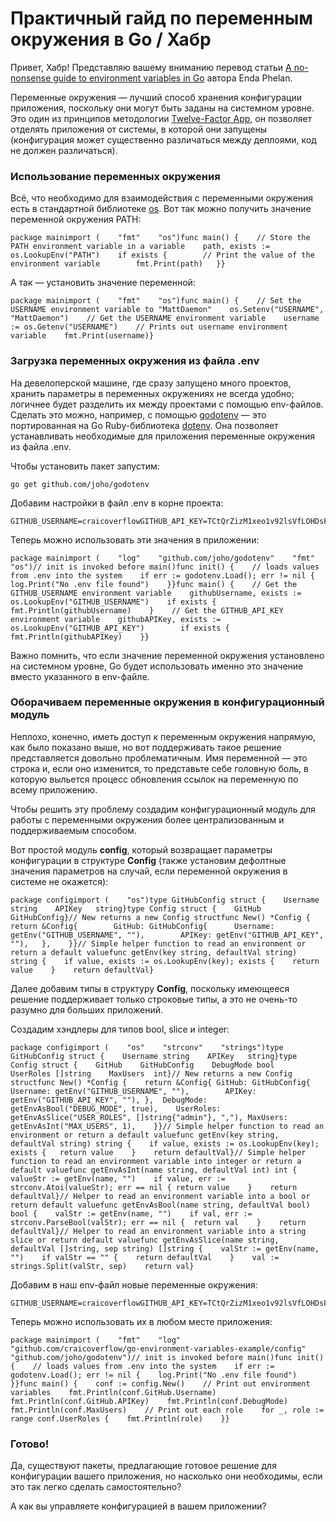 # Практичный гайд по переменным окружения в Go / Хабр
Привет, Хабр! Представляю вашему вниманию перевод статьи [A no-nonsense guide to environment variables in Go](https://endaphelan.me/guides/golang/a-no-nonsense-guide-to-environment-variables-in-go/) автора Enda Phelan.

Переменные окружения — лучший способ хранения конфигурации приложения, поскольку они могут быть заданы на системном уровне. Это один из принципов методологии [Twelve-Factor App](https://12factor.net/config), он позволяет отделять приложения от системы, в которой они запущены (конфигурация может существенно различаться между деплоями, код не должен различаться).  

### Использование переменных окружения

Всё, что необходимо для взаимодействия с переменными окружения есть в стандартной библиотеке [os](https://golang.org/pkg/os/). Вот так можно получить значение переменной окружения PATH:

```
package mainimport (    "fmt"    "os")func main() {    // Store the PATH environment variable in a variable    path, exists := os.LookupEnv("PATH")    if exists {        // Print the value of the environment variable    	fmt.Print(path)   }}
```

А так — установить значение переменной:

```
package mainimport (    "fmt"    "os")func main() {    // Set the USERNAME environment variable to "MattDaemon"    os.Setenv("USERNAME", "MattDaemon")    // Get the USERNAME environment variable    username := os.Getenv("USERNAME")    // Prints out username environment variable    fmt.Print(username)}
```

  

### Загрузка переменных окружения из файла .env

На девелоперской машине, где сразу запущено много проектов, хранить параметры в переменных окружениях не всегда удобно; логичнее будет разделить их между проектами с помощью env-файлов. Сделать это можно, например, с помощью [godotenv](https://github.com/joho/godotenv) — это портированная на Go Ruby-библиотека [dotenv](https://github.com/bkeepers/dotenv). Она позволяет устанавливать необходимые для приложения переменные окружения из файла .env.

Чтобы установить пакет запустим:

```
go get github.com/joho/godotenv
```

Добавим настройки в файл .env в корне проекта:

```
GITHUB_USERNAME=craicoverflowGITHUB_API_KEY=TCtQrZizM1xeo1v92lsVfLOHDsF7TfT5lMvwSno
```

Теперь можно использовать эти значения в приложении:

```
package mainimport (    "log"    "github.com/joho/godotenv"    "fmt"    "os")// init is invoked before main()func init() {    // loads values from .env into the system    if err := godotenv.Load(); err != nil {        log.Print("No .env file found")    }}func main() {    // Get the GITHUB_USERNAME environment variable    githubUsername, exists := os.LookupEnv("GITHUB_USERNAME")    if exists {	fmt.Println(githubUsername)    }    // Get the GITHUB_API_KEY environment variable    githubAPIKey, exists := os.LookupEnv("GITHUB_API_KEY")	    if exists {	 fmt.Println(githubAPIKey)    }}
```

Важно помнить, что если значение переменной окружения установлено на системном уровне, Go будет использовать именно это значение вместо указанного в env-файле.

### Оборачиваем переменные окружения в конфигурационный модуль

Неплохо, конечно, иметь доступ к переменным окружения напрямую, как было показано выше, но вот поддерживать такое решение представляется довольно проблематичным. Имя переменной — это строка и, если оно изменится, то представьте себе головную боль, в которую выльется процесс обновления ссылок на переменную по всему приложению.

Чтобы решить эту проблему создадим конфигурационный модуль для работы с переменными окружения более централизованным и поддерживаемым способом.

Вот простой модуль **config**, который возвращает параметры конфигурации в структуре **Config** (также установим дефолтные значения параметров на случай, если переменной окружения в системе не окажется):

```
package configimport (    "os")type GitHubConfig struct {    Username string    APIKey   string}type Config struct {    GitHub GitHubConfig}// New returns a new Config structfunc New() *Config {    return &Config{        GitHub: GitHubConfig{	    Username: getEnv("GITHUB_USERNAME", ""),	    APIKey: getEnv("GITHUB_API_KEY", ""),	},    }}// Simple helper function to read an environment or return a default valuefunc getEnv(key string, defaultVal string) string {    if value, exists := os.LookupEnv(key); exists {	return value    }    return defaultVal}
```

Далее добавим типы в структуру **Config**, поскольку имеющееся решение поддерживает только строковые типы, а это не очень-то разумно для больших приложений.

Создадим хэндлеры для типов bool, slice и integer:

```
package configimport (    "os"    "strconv"    "strings")type GitHubConfig struct {    Username string    APIKey   string}type Config struct {    GitHub    GitHubConfig    DebugMode bool    UserRoles []string    MaxUsers  int}// New returns a new Config structfunc New() *Config {    return &Config{	GitHub: GitHubConfig{	    Username: getEnv("GITHUB_USERNAME", ""),	    APIKey:   getEnv("GITHUB_API_KEY", ""),	},	DebugMode: getEnvAsBool("DEBUG_MODE", true),	UserRoles: getEnvAsSlice("USER_ROLES", []string{"admin"}, ","),	MaxUsers:  getEnvAsInt("MAX_USERS", 1),    }}// Simple helper function to read an environment or return a default valuefunc getEnv(key string, defaultVal string) string {    if value, exists := os.LookupEnv(key); exists {	return value    }    return defaultVal}// Simple helper function to read an environment variable into integer or return a default valuefunc getEnvAsInt(name string, defaultVal int) int {    valueStr := getEnv(name, "")    if value, err := strconv.Atoi(valueStr); err == nil {	return value    }    return defaultVal}// Helper to read an environment variable into a bool or return default valuefunc getEnvAsBool(name string, defaultVal bool) bool {    valStr := getEnv(name, "")    if val, err := strconv.ParseBool(valStr); err == nil {	return val    }    return defaultVal}// Helper to read an environment variable into a string slice or return default valuefunc getEnvAsSlice(name string, defaultVal []string, sep string) []string {    valStr := getEnv(name, "")    if valStr == "" {	return defaultVal    }    val := strings.Split(valStr, sep)    return val}
```

Добавим в наш env-файл новые переменные окружения:

```
GITHUB_USERNAME=craicoverflowGITHUB_API_KEY=TCtQrZizM1xeo1v92lsVfLOHDsF7TfT5lMvwSnoMAX_USERS=10USER_ROLES=admin,super_admin,guestDEBUG_MODE=false
```

Теперь можно использовать их в любом месте приложения:

```
package mainimport (    "fmt"    "log"    "github.com/craicoverflow/go-environment-variables-example/config"    "github.com/joho/godotenv")// init is invoked before main()func init() {    // loads values from .env into the system    if err := godotenv.Load(); err != nil {	log.Print("No .env file found")    }}func main() {    conf := config.New()    // Print out environment variables    fmt.Println(conf.GitHub.Username)    fmt.Println(conf.GitHub.APIKey)    fmt.Println(conf.DebugMode)    fmt.Println(conf.MaxUsers)    // Print out each role    for _, role := range conf.UserRoles {	fmt.Println(role)    }}
```

  

### Готово!

Да, существуют пакеты, предлагающие готовое решение для конфигурации вашего приложения, но насколько они необходимы, если это так легко сделать самостоятельно?

А как вы управляете конфигурацией в вашем приложении?